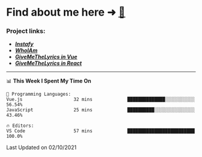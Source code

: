 # Find about me here ➜ [🧑](https://pauabella.dev)

### Project links:
- ***[Instafy](https://instafy.me)***
- ***[WhoIAm](https://pauabella.dev)***
- ***[GiveMeTheLyrics in Vue](https://lyrics.pauabella.dev)***
- ***[GiveMeTheLyrics in React](https://pauabella.dev/GiveMeTheLyrics)***

---
<!--START_SECTION:waka-->
📊 **This Week I Spent My Time On** 

```text
💬 Programming Languages: 
Vue.js                   32 mins             ██████████████░░░░░░░░░░░   56.54% 
JavaScript               25 mins             ██████████░░░░░░░░░░░░░░░   43.46%

🔥 Editors: 
VS Code                  57 mins             █████████████████████████   100.0%

```


 Last Updated on 02/10/2021
<!--END_SECTION:waka-->

